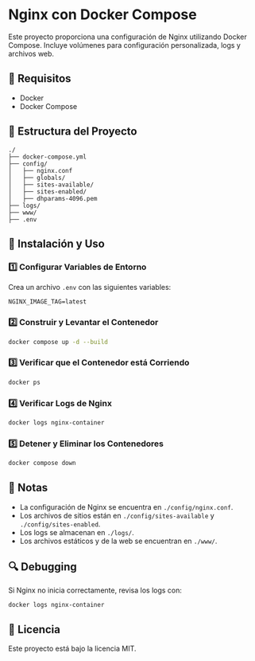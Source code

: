 # Nginx con Docker Compose

Este proyecto proporciona una configuración de Nginx utilizando Docker Compose. 
Incluye volúmenes para configuración personalizada, logs y archivos web.

## 📌 Requisitos
- Docker
- Docker Compose

## 📂 Estructura del Proyecto
```
./
├── docker-compose.yml
├── config/
│   ├── nginx.conf
│   ├── globals/
│   ├── sites-available/
│   ├── sites-enabled/
│   ├── dhparams-4096.pem
├── logs/
├── www/
├── .env
```

## 🚀 Instalación y Uso

### 1️⃣ Configurar Variables de Entorno
Crea un archivo `.env` con las siguientes variables:
```
NGINX_IMAGE_TAG=latest
```

### 2️⃣ Construir y Levantar el Contenedor
```bash
docker compose up -d --build
```

### 3️⃣ Verificar que el Contenedor está Corriendo
```bash
docker ps
```

### 4️⃣ Verificar Logs de Nginx
```bash
docker logs nginx-container
```

### 5️⃣ Detener y Eliminar los Contenedores
```bash
docker compose down
```

## 📌 Notas
- La configuración de Nginx se encuentra en `./config/nginx.conf`.
- Los archivos de sitios están en `./config/sites-available` y `./config/sites-enabled`.
- Los logs se almacenan en `./logs/`.
- Los archivos estáticos y de la web se encuentran en `./www/`.

## 🔍 Debugging
Si Nginx no inicia correctamente, revisa los logs con:
```bash
docker logs nginx-container
```

## 📜 Licencia
Este proyecto está bajo la licencia MIT.

